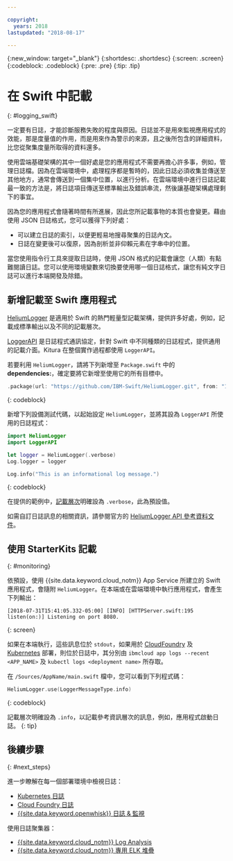 ```yaml
---

copyright:
  years: 2018
lastupdated: "2018-08-17"

---
```

{:new_window: target="_blank"}
{:shortdesc: .shortdesc}
{:screen: .screen}
{:codeblock: .codeblock}
{:pre: .pre}
{:tip: .tip}

# 在 Swift 中記載
{: #logging_swift}

一定要有日誌，才能診斷服務失敗的程度與原因。日誌並不是用來監視應用程式的效能，那是度量值的作用，而是用來作為警示的來源，且之後所包含的詳細資料，比您從聚集度量所取得的資料還多。

使用雲端基礎架構的其中一個好處是您的應用程式不需要再擔心許多事，例如，管理日誌檔。因為在雲端環境中，處理程序都是暫時的，因此日誌必須收集並傳送至其他地方，通常會傳送到一個集中位置，以進行分析。在雲端環境中進行日誌記載最一致的方法是，將日誌項目傳送至標準輸出及錯誤串流，然後讓基礎架構處理剩下的事宜。

因為您的應用程式會隨著時間有所進展，因此您所記載事物的本質也會變更。藉由使用 JSON 日誌格式，您可以獲得下列好處：
* 可以建立日誌的索引，以便更輕易地搜尋聚集的日誌內文。
* 日誌在變更後可以復原，因為剖析並非仰賴元素在字串中的位置。

當您使用指令行工具來提取日誌時，使用 JSON 格式的記載會讓您（人類）有點難閱讀日誌。您可以使用環境變數來切換要使用哪一個日誌格式，讓您有純文字日誌可以進行本端開發及除錯。

## 新增記載至 Swift 應用程式

[HeliumLogger](https://github.com/IBM-Swift/HeliumLogger) 是適用於 Swift 的熱門輕量型記載架構，提供許多好處，例如，記載成標準輸出以及不同的記載層次。

[LoggerAPI](https://github.com/IBM-Swift/LoggerAPI) 是日誌程式通訊協定，針對 Swift 中不同種類的日誌程式，提供通用的記載介面。Kitura 在整個實作過程都使用 `LoggerAPI`。

若要利用 `HeliumLogger`，請將下列新增至 `Package.swift` 中的 **dependencies:**，確定要將它新增至使用它的所有目標中。
```swift
.package(url: "https://github.com/IBM-Swift/HeliumLogger.git", from: "1.7.1")
```
{: codeblock}

新增下列設備測試代碼，以起始設定 `HeliumLogger`，並將其設為 `LoggerAPI` 所使用的日誌程式：
```swift
import HeliumLogger
import LoggerAPI

let logger = HeliumLogger(.verbose)
Log.logger = logger

Log.info("This is an informational log message.")
```
{: codeblock}

在提供的範例中，[記載層次](http://ibm-swift.github.io/HeliumLogger/)明確設為 `.verbose`，此為預設值。

如需自訂日誌訊息的相關資訊，請參閱官方的 [HeliumLogger API 參考資料文件](http://ibm-swift.github.io/HeliumLogger/)。

## 使用 StarterKits 記載
{: #monitoring}

依預設，使用 {{site.data.keyword.cloud_notm}} App Service 所建立的 Swift 應用程式，會隨附 `HeliumLogger`。在本端或在雲端環境中執行應用程式，會產生下列輸出：
```
[2018-07-31T15:41:05.332-05:00] [INFO] [HTTPServer.swift:195 listen(on:)] Listening on port 8080.
```
{: screen}

如果在本端執行，這些訊息位於 `stdout`，如果用於 [CloudFoundry](https://console.bluemix.net/docs/cli/reference/bluemix_cli/bx_cli.html#ibmcloud_app_logs) 及 [Kubernetes](https://kubernetes-v1-4.github.io/docs/user-guide/kubectl/kubectl_logs/) 部署，則位於日誌中，其分別由 `ibmcloud app logs --recent <APP_NAME>` 及 `kubectl logs <deployment name>` 所存取。

在 `/Sources/AppName/main.swift` 檔中，您可以看到下列程式碼：
```swift
HeliumLogger.use(LoggerMessageType.info)
```
{: codeblock}

記載層次明確設為 `.info`，以記載參考資訊層次的訊息，例如，應用程式啟動日誌。
{: tip}

## 後續步驟
{: #next_steps}

進一步瞭解在每一個部署環境中檢視日誌：
* [Kubernetes 日誌](https://kubernetes-v1-4.github.io/docs/user-guide/kubectl/kubectl_logs/)
* [Cloud Foundry 日誌](https://console.bluemix.net/docs/cli/reference/bluemix_cli/bx_cli.html#ibmcloud_app_logs)
* [{{site.data.keyword.openwhisk}} 日誌 & 監視](https://console.bluemix.net/docs/openwhisk/openwhisk_logs.html#openwhisk_logs)

使用日誌聚集器：
* [{{site.data.keyword.cloud_notm}} Log Analysis](https://console.bluemix.net/docs/services/CloudLogAnalysis/log_analysis_ov.html#log_analysis_ov)
* [{{site.data.keyword.cloud_notm}} 專用 ELK 堆疊](https://www.ibm.com/support/knowledgecenter/en/SSBS6K_2.1.0.2/manage_metrics/logging_elk.html)
